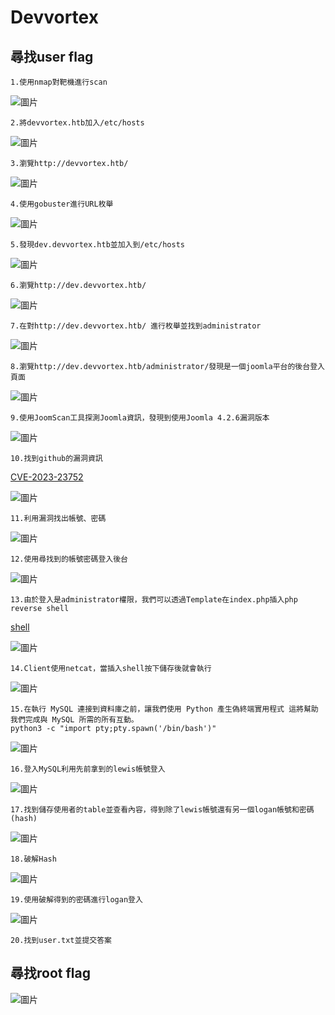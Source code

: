 Devvortex 
===
尋找user flag
---
    1.使用nmap對靶機進行scan
    
![圖片](https://github.com/favorite986141/jamescao/assets/125249893/38f3f73d-6a71-4df4-a9ea-7157bd29316c)

    2.將devvortex.htb加入/etc/hosts
    
![圖片](https://github.com/favorite986141/jamescao/assets/125249893/85796978-52fa-40a1-a664-553e6e6db79e)

    3.瀏覽http://devvortex.htb/

![圖片](https://github.com/favorite986141/jamescao/assets/125249893/c3dbd0b5-2141-4e37-8272-20c5e5f28171)

    4.使用gobuster進行URL枚舉

![圖片](https://github.com/favorite986141/jamescao/assets/125249893/fb578784-1abe-4a12-a4ee-4a4de249460c)

    5.發現dev.devvortex.htb並加入到/etc/hosts

![圖片](https://github.com/favorite986141/jamescao/assets/125249893/c9c5ad0d-8f5e-4723-9800-71dcdfb35dbb)

    6.瀏覽http://dev.devvortex.htb/

![圖片](https://github.com/favorite986141/jamescao/assets/125249893/24e738e5-ba3f-412c-97cc-3b62e8e3233e)

    7.在對http://dev.devvortex.htb/ 進行枚舉並找到administrator
    
![圖片](https://github.com/favorite986141/jamescao/assets/125249893/6e892541-17c1-49ac-b5b2-4a9dec27ad8c)

    8.瀏覽http://dev.devvortex.htb/administrator/發現是一個joomla平台的後台登入頁面

![圖片](https://github.com/favorite986141/jamescao/assets/125249893/d8243b32-6398-4f44-8b9c-886ccb5b5e2e)

    9.使用JoomScan工具探測Joomla資訊，發現到使用Joomla 4.2.6漏洞版本

![圖片](https://github.com/favorite986141/jamescao/assets/125249893/8a7a4a19-713b-4860-9d96-d0a95e17e252)

    10.找到github的漏洞資訊
[CVE-2023-23752](https://github.com/Acceis/exploit-CVE-2023-23752/tree/master)

![圖片](https://github.com/favorite986141/jamescao/assets/125249893/c319b22c-8b56-417c-b055-86f8f5692016)
    
    11.利用漏洞找出帳號、密碼

![圖片](https://github.com/favorite986141/jamescao/assets/125249893/0b041e8d-ed12-4648-8498-ad6957dc0e68)

    12.使用尋找到的帳號密碼登入後台
    
![圖片](https://github.com/favorite986141/jamescao/assets/125249893/0f4c3873-b878-47e6-99c8-87b102ae58e8)

    13.由於登入是administrator權限，我們可以透過Template在index.php插入php reverse shell
  [shell](https://gist.github.com/rshipp/eee36684db07d234c1cc)  

![圖片](https://github.com/favorite986141/jamescao/assets/125249893/90022bab-027b-4af8-9b1a-d5e633337c49)

    14.Client使用netcat，當插入shell按下儲存後就會執行

![圖片](https://github.com/favorite986141/jamescao/assets/125249893/a6b70d3c-3b17-4c9a-884f-f871244d8975)

    15.在執行 MySQL 連接到資料庫之前，讓我們使用 Python 產生偽終端實用程式 這將幫助我們完成與 MySQL 所需的所有互動。
    python3 -c "import pty;pty.spawn('/bin/bash')"

![圖片](https://github.com/favorite986141/jamescao/assets/125249893/bc05e83f-b3b3-439f-84a1-93c767abcc8b)

    16.登入MySQL利用先前拿到的lewis帳號登入

![圖片](https://github.com/favorite986141/jamescao/assets/125249893/ab01f48e-6394-45ad-a1fb-126ee342047e)

    17.找到儲存使用者的table並查看內容，得到除了lewis帳號還有另一個logan帳號和密碼(hash)

![圖片](https://github.com/favorite986141/jamescao/assets/125249893/1ee66bfb-4812-4585-85f0-ec8c002db38e)

    18.破解Hash

![圖片](https://github.com/favorite986141/jamescao/assets/125249893/3cd158d2-986f-4d26-8ce6-307d065b4c78)

    19.使用破解得到的密碼進行logan登入

![圖片](https://github.com/favorite986141/jamescao/assets/125249893/0695e49a-b5f3-4763-869f-1779796d6a56)

    20.找到user.txt並提交答案
尋找root flag
---
![圖片](https://github.com/favorite986141/jamescao/assets/125249893/66c10491-de34-4b10-ae98-d6f834e9a49e)




